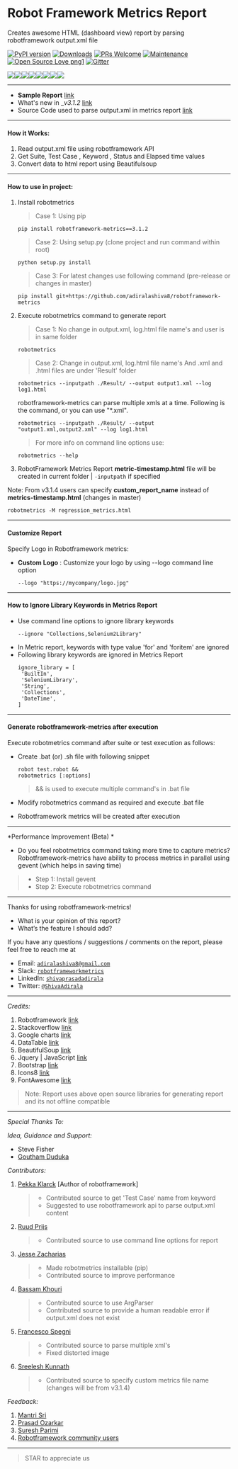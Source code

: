 # Robot Framework Metrics Report

Creates awesome HTML (dashboard view) report by parsing robotframework output.xml file

[![PyPI version](https://badge.fury.io/py/robotframework-metrics.svg)](https://badge.fury.io/py/robotframework-metrics)
[![Downloads](https://pepy.tech/badge/robotframework-metrics)](https://pepy.tech/project/robotframework-metrics)
[![PRs Welcome](https://img.shields.io/badge/PRs-welcome-brightgreen.svg?style=flat-square)](http://makeapullrequest.com)
[![Maintenance](https://img.shields.io/badge/Maintained%3F-yes-green.svg)](https://GitHub.com/Naereen/StrapDown.js/graphs/commit-activity)
[![Open Source Love png1](https://badges.frapsoft.com/os/v1/open-source.png?v=103)](https://github.com/ellerbrock/open-source-badges/)
[![Gitter](https://badges.gitter.im/robotframework-metrics/community.svg)](https://gitter.im/robotframework-metrics/community?utm_source=badge&utm_medium=badge&utm_campaign=pr-badge)

[![](https://sourcerer.io/fame/adiralashiva8/adiralashiva8/robotframework-metrics/images/0)](https://sourcerer.io/fame/adiralashiva8/adiralashiva8/robotframework-metrics/links/0)[![](https://sourcerer.io/fame/adiralashiva8/adiralashiva8/robotframework-metrics/images/1)](https://sourcerer.io/fame/adiralashiva8/adiralashiva8/robotframework-metrics/links/1)[![](https://sourcerer.io/fame/adiralashiva8/adiralashiva8/robotframework-metrics/images/2)](https://sourcerer.io/fame/adiralashiva8/adiralashiva8/robotframework-metrics/links/2)[![](https://sourcerer.io/fame/adiralashiva8/adiralashiva8/robotframework-metrics/images/3)](https://sourcerer.io/fame/adiralashiva8/adiralashiva8/robotframework-metrics/links/3)[![](https://sourcerer.io/fame/adiralashiva8/adiralashiva8/robotframework-metrics/images/4)](https://sourcerer.io/fame/adiralashiva8/adiralashiva8/robotframework-metrics/links/4)[![](https://sourcerer.io/fame/adiralashiva8/adiralashiva8/robotframework-metrics/images/5)](https://sourcerer.io/fame/adiralashiva8/adiralashiva8/robotframework-metrics/links/5)[![](https://sourcerer.io/fame/adiralashiva8/adiralashiva8/robotframework-metrics/images/6)](https://sourcerer.io/fame/adiralashiva8/adiralashiva8/robotframework-metrics/links/6)[![](https://sourcerer.io/fame/adiralashiva8/adiralashiva8/robotframework-metrics/images/7)](https://sourcerer.io/fame/adiralashiva8/adiralashiva8/robotframework-metrics/links/7)

---
 - __Sample Report__ [link](https://robotmetrics.netlify.com/)
 - What's new in __v3.1.2_ [link](https://github.com/adiralashiva8/robotframework-metrics/releases/tag/v3.1.2)
 - Source Code used to parse output.xml in metrics report [link](https://adiralashivaprasad.blogspot.com/2019/01/how-to-get-suite-test-and-keyword.html)

---

#### How it Works:

1. Read output.xml file using robotframework API
2. Get Suite, Test Case , Keyword , Status and Elapsed time values
3. Convert data to html report using Beautifulsoup

---

#### How to use in project:

1. Install robotmetrics 

    > Case 1: Using pip
    ```
    pip install robotframework-metrics==3.1.2
    ```
    > Case 2: Using setup.py (clone project and run command within root)
    ```
    python setup.py install
    ```
    > Case 3: For latest changes use following command (pre-release or changes in master)
    ```
    pip install git+https://github.com/adiralashiva8/robotframework-metrics
    ```

2. Execute robotmetrics command to generate report

    > Case 1: No change in output.xml, log.html file name's and user is in same folder
    ```
    robotmetrics
    ```
    > Case 2: Change in output.xml, log.html file name's And .xml and .html files are under 'Result' folder
    ```
    robotmetrics --inputpath ./Result/ --output output1.xml --log log1.html
    ```
    robotframework-metrics can parse multiple xmls at a time. Following is the command, or you can use "*.xml".
    ```
    robotmetrics --inputpath ./Result/ --output "output1.xml,output2.xml" --log log1.html
    ```
    
    > For more info on command line options use:

    ```
    robotmetrics --help
    ```
    
3. RobotFramework Metrics Report __metric-timestamp.html__ file will be created in current folder | `-inputpath` if specified

Note: From v3.1.4 users can specify __custom_report_name__ instead of __metrics-timestamp.html__ (changes in master)
```
robotmetrics -M regression_metrics.html
```

---

#### Customize Report

Specify Logo in Robotframework metrics: 

 - __Custom Logo__ : Customize your logo by using --logo command line option

     ```
     --logo "https://mycompany/logo.jpg"
     ```
---

#### How to Ignore Library Keywords in Metrics Report
 - Use command line options to ignore library keywords
    ``` 
    --ignore "Collections,Selenium2Library"
    ```
 - In Metric report, keywords with type value 'for' and 'foritem' are ignored
 - Following library keywords are ignored in Metrics Report
    ```
    ignore_library = [
     'BuiltIn',
     'SeleniumLibrary',
     'String',
     'Collections',
     'DateTime',
    ] 
    ``` 
---

#### Generate robotframework-metrics after execution

Execute robotmetrics command after suite or test execution as follows:

 - Create .bat (or) .sh file with following snippet

    ```
    robot test.robot &&
    robotmetrics [:options]
    ```

    > && is used to execute multiple command's in .bat file

  - Modify robotmetrics command as required and execute .bat file
  
  - Robotframework metrics will be created after execution

---

*Performance Improvement (Beta) *

 - Do you feel robotmetrics command taking more time to capture metrics? Robotframework-metrics have ability to process metrics in parallel using gevent (which helps in saving time)
 > - Step 1: Install gevent
 > - Step 2: Execute robotmetrics command

---

Thanks for using robotframework-metrics!

 - What is your opinion of this report?
 - What’s the feature I should add?

If you have any questions / suggestions / comments on the report, please feel free to reach me at

 - Email: <a href="mailto:adiralashiva8@gmail.com?Subject=Robotframework%20Metrics" target="_blank">`adiralashiva8@gmail.com`</a> 
 - Slack: <a href="https://robotframework.slack.com/messages/robotframeworkmetrics" target="_blank">`robotframeworkmetrics`</a>
 - LinkedIn: <a href="https://www.linkedin.com/in/shivaprasadadirala/" target="_blank">`shivaprasadadirala`</a>
 - Twitter: <a href="https://twitter.com/ShivaAdirala" target="_blank">`@ShivaAdirala`</a>

---

*Credits:*

1. Robotframework [link](https://robot-framework.readthedocs.io/en/v3.0.4/autodoc/robot.result.html)
2. Stackoverflow [link](http://stackoverflow.com)
3. Google charts [link](https://developers.google.com/chart/)
4. DataTable [link](https://datatables.net/examples/basic_init/table_sorting.html)
5. BeautifulSoup [link](http://beautiful-soup-4.readthedocs.io)
6. Jquery | JavaScript [link](https://www.jqueryscript.net)
7. Bootstrap [link](http://getbootstrap.com/docs/4.1/examples/dashboard/)
8. Icons8 [link](https://icons8.com/)
9. FontAwesome [link](https://fontawesome.com)

> Note: Report uses above open source libraries for generating report and its not offline compatible

---

*Special Thanks To:*

*Idea, Guidance and Support:*

 - Steve Fisher
 - [Goutham Duduka](https://www.linkedin.com/in/goutham-kumar-duduka-45154718/)


*Contributors:*

1. [Pekka Klarck](https://www.linkedin.com/in/pekkaklarck/) [Author of robotframework]
    > - Contributed source to get 'Test Case' name from keyword 
    > - Suggested to use robotframework api to parse output.xml content 

2. [Ruud Prijs](https://www.linkedin.com/in/ruudprijs/)
    > - Contributed source to use command line options for report

3. [Jesse Zacharias](https://www.linkedin.com/in/jesse-zacharias-7926ba50/)
    > - Made robotmetrics installable (pip)
    > - Contributed source to improve performance

4. [Bassam Khouri](https://www.linkedin.com/in/bassamkhouri/)
    > - Contributed source to use ArgParser
    > - Contributed source to provide a human readable error if output.xml does not exist

5. [Francesco Spegni](https://www.linkedin.com/in/francesco-spegni-34b39b61/)
    > - Contributed source to parse multiple xml's
    > - Fixed distorted image

6. [Sreelesh Kunnath](https://www.linkedin.com/in/kunnathsree/)
    > - Contributed source to specify custom metrics file name (changes will be from v3.1.4)


*Feedback:*

1. [Mantri Sri](https://www.linkedin.com/in/mantri-sri-4a0196133/)
2. [Prasad Ozarkar](https://www.linkedin.com/in/prasad-ozarkar-b4a61017/)
3. [Suresh Parimi](https://www.linkedin.com/in/sparimi/)
4. [Robotframework community users](https://groups.google.com/forum/#!forum/robotframework-users)

---

> STAR to appreciate us
